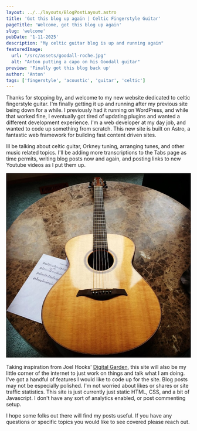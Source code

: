 ```yaml
---
layout: ../../layouts/BlogPostLayout.astro
title: 'Got this blog up again | Celtic Fingerstyle Guitar'
pageTitle: 'Welcome, got this blog up again'
slug: 'welcome'
pubDate: '1-11-2025'
description: "My celtic guitar blog is up and running again"
featuredImage:
  url: "/src/assets/goodall-roche.jpg"
  alt: "Anton putting a capo on his Goodall guitar"
preview: 'Finally got this blog back up'
author: 'Anton'
tags: ['fingerstyle', 'acoustic', 'guitar', 'celtic']
---
```


Thanks for stopping by, and welcome to my new website dedicated to celtic fingerstyle guitar. I'm finally getting it up and running after my previous site being down for a while. I previously had it running on WordPress, and while that worked fine, I eventually got tired of updating plugins and wanted a different development experience. I'm a web developer at my day job, and wanted to code up something from scratch. This new site is built on Astro, a fantastic web framework for building fast content driven sites.

Ill be talking about celtic guitar, Orkney tuning, arranging tunes, and other music related topics. I'll be adding more transcriptions to the Tabs page as time permits, writing blog posts now and again, and posting links to new Youtube videos as I put them up.

<div class="section__figure">
  <div class="figure">
    <img src="/src/assets/alberico-sheet-music.jpg" alt="Acoustic guitar on a table with sheet music"/>
  </div>
</div>

Taking inspiration from Joel Hooks' [Digital Garden](https://joelhooks.com/digital-garden/), this site will also be my little corner of the internet to just work on things and talk what I am doing. I've got a handful of features I would like to code up for the site. Blog posts may not be especially polished. I'm not worried about likes or shares or site traffic statistics. This site is just currently just static HTML, CSS, and a bit of Javascript. I don't have any sort of analytics enabled, or post commenting setup.

I hope some folks out there will find my posts useful. If you have any questions or specific topics you would like to see covered please reach out.


